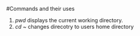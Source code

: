 #Commands and their uses

1. *pwd* displays the current working directory.
2. *cd ~* changes direcotry to users home directory
